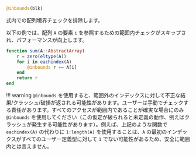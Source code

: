 ```julia
@inbounds(blk)
```

式内での配列境界チェックを排除します。

以下の例では、配列 `A` の要素 `i` を参照するための範囲内チェックがスキップされ、パフォーマンスが向上します。

```julia
function sum(A::AbstractArray)
    r = zero(eltype(A))
    for i in eachindex(A)
        @inbounds r += A[i]
    end
    return r
end
```

!!! warning
    `@inbounds` を使用すると、範囲外のインデックスに対して不正な結果/クラッシュ/破損が返される可能性があります。ユーザーは手動でチェックする責任があります。すべてのアクセスが範囲内であることが確実な場合にのみ `@inbounds` を使用してください（この仮定が破られると未定義の動作、例えばクラッシュが発生する可能性があります）。例えば、上記のような関数で `eachindex(A)` の代わりに `1:length(A)` を使用することは、`A` の最初のインデックスがすべてのユーザー定義型に対して `1` でない可能性があるため、安全に範囲内とは言えません。

